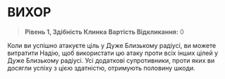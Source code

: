 ﻿# ВИХОР

> **Рівень 1, Здібність Клинка**
> **Вартість Відкликання:** 0

Коли ви успішно атакуєте ціль у Дуже Близькому радіусі, ви можете витратити Надію, щоб використати цю атаку проти всіх інших цілей у Дуже Близькому радіусі. Усі додаткові супротивники, проти яких ви досягли успіху з цією здатністю, отримують половину шкоди.